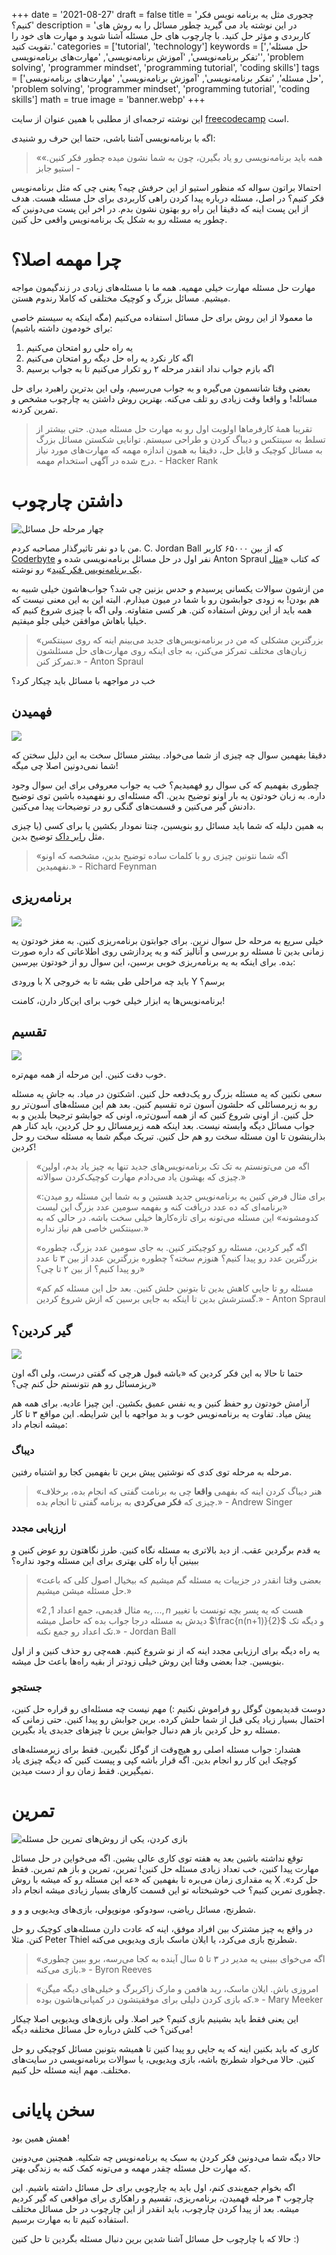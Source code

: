 +++
date = '2021-08-27'
draft = false
title = 'چجوری مثل یه برنامه نویس فکر کنیم؟'
description = 'در این نوشته یاد می گیرید چطور مسائل را به روش های کاربردی و مؤثر حل کنید. با چارچوب های حل مسئله آشنا شوید و مهارت های خود را تقویت کنید.'
categories = ['tutorial', 'technology']
keywords = ['حل مسئله', 'تفکر برنامه‌نویسی', 'آموزش برنامه‌نویسی', 'مهارت‌های برنامه‌نویسی', 'problem solving', 'programmer mindset', 'programming tutorial', 'coding skills']
tags = ['حل مسئله', 'تفکر برنامه‌نویسی', 'آموزش برنامه‌نویسی', 'مهارت‌های برنامه‌نویسی', 'problem solving', 'programmer mindset', 'programming tutorial', 'coding skills']
math = true
image = 'banner.webp'
+++

این نوشته ترجمه‌ای از مطلبی با همین عنوان از سایت [freecodecamp](https://www.freecodecamp.org/news/how-to-think-like-a-programmer-lessons-in-problem-solving-d1d8bf1de7d2/) است.

اگه با برنامه‌نویسی آشنا باشی، حتما این حرف رو شنیدی:

> «همه باید برنامه‌نویسی رو یاد بگیرن، چون به شما نشون میده چطور فکر کنین.» - استیو جابز

احتمالا براتون سواله که منظور استیو از این حرفش چیه؟ یعنی چی که مثل برنامه‌نویس فکر کنیم؟ در اصل، مسئله درباره پیدا کردن راهی کاربردی برای حل مسئله هست. هدف از این پست اینه که دقیقا این راه رو بهتون نشون بدم. در اخر این پست می‌دونین که چطور یه مسئله رو به شکل یک برنامه‌نویس واقعی حل کنین.

# چرا مهمه اصلا؟

مهارت حل مسئله مهارت خیلی مهمیه. همه ما با مسئله‌های زیادی در زندگیمون مواجه میشیم. مسائل بزرگ و کوچیک مختلفی که کاملا رندوم هستن.

ما معمولا از این روش برای حل مسائل استفاده می‌کنیم (مگه اینکه یه سیستم خاصی برای خودمون داشته باشیم):

1. یه راه حلی رو امتحان می‌کنیم
2. اگه کار نکرد یه راه حل دیگه رو امتحان می‌کنیم
3. اگه بازم جواب نداد انقدر مرحله ۲ رو تکرار می‌کنیم تا به جواب برسیم

بعضی وقتا شانسمون می‌گیره و به جواب می‌رسیم، ولی این بدترین راهبرد برای حل مسائله! و واقعا وقت زیادی رو تلف می‌کنه. بهترین روش داشتن یه چارچوب مشخص و تمرین کردنه.

> تقریبا همهٔ کارفرماها اولویت اول رو به مهارت حل مسئله میدن. حتی بیشتر از تسلط به سینتکس و دیباگ کردن و طراحی سیستم. توانایی شکستن مسائل بزرگ به مسائل کوچیک و قابل حل، دقیقا به همون اندازه مهمه که مهارت‌های مورد نیاز درج شده در آگهی استخدام مهمه. - Hacker Rank

# داشتن چارچوب

![چهار مرحله حل مسائل](four-level-of-thinking.webp)

من با دو نفر تاثیرگذار مصاحبه کردم. C. Jordan Ball که از بین ۶۵۰۰۰ کاربر [Coderbyte](https://coderbyte.com/) نفر اول در حل مسائل برنامه‌نویسی شده و Anton Spraul که کتاب «[مثل یک برنامه‌نویس فکر کنید](https://www.amazon.com/dp/1593274246/?tag=richardreeze-20)» رو نوشته.

من ازشون سوالات یکسانی پرسیدم و حدس بزنین چی شد؟ جواب‌هاشون خیلی شبیه به هم بودن! به زودی جوابشون رو با شما در میون میذارم. البته این به این معنی نیست که همه باید از این روش استفاده کنن. هر کسی متفاوته. ولی اگه با چیزی شروع کنیم که خیلیا باهاش موافقن خیلی جلو میفتیم.

> «بزرگترین مشکلی که من در برنامه‌نویس‌های جدید می‌بینم اینه که روی سینتکس زبان‌های مختلف تمرکز می‌کنن، به جای اینکه روی مهارت‌های حل مسئلشون تمرکز کنن.» - Anton Spraul

خب در مواجهه با مسائل باید چیکار کرد؟

## فهمیدن

![](understand.webp)

دقیقا بفهمین سوال چه چیزی از شما می‌خواد. بیشتر مسائل سخت به این دلیل سختن که شما نمی‌دونین اصلا چی میگه!

چطوری بفهمیم که کی سوال رو فهمیدیم؟ خب یه جواب معروفی برای این سوال وجود داره. به زبان خودتون یه بار اونو توضیح بدین. اگه مسئله‌ای رو نفهمیده باشین توی توضیح دادنش گیر می‌کنین و قسمت‌های گنگی رو در توضیحات پیدا می‌کنین.

به همین دلیله که شما باید مسائل رو بنویسین، چنتا نمودار بکشین یا برای کسی (یا چیزی مثل [رابر داک](https://en.wikipedia.org/wiki/Rubber_duck_debugging) توضیح بدین.

> «اگه شما نتونین چیزی رو با کلمات ساده توضیح بدین، مشخصه که اونو نفهمیدین.» - Richard Feynman

## برنامه‌ریزی

![](plan.webp)

خیلی سریع به مرحله حل سوال نرین. برای جوابتون برنامه‌ریزی کنین. به مغز خودتون یه زمانی بدین تا مسئله رو بررسی و آنالیز کنه و یه پردازشی روی اطلاعاتی که داره صورت بده. برای اینکه به یه برنامه‌ریزی خوبی برسین، این سوال رو از خودتون بپرسین:

با ورودی X باید چه مراحلی طی بشه تا به خروجی Y برسم؟

برنامه‌نویس‌ها یه ابزار خیلی خوب برای این‌کار دارن، کامنت!

## تقسیم

![](divide.webp)

خوب دقت کنین. این مرحله از همه مهم‌تره.

سعی نکنین که یه مسئله بزرگ رو یک‌دفعه حل کنین. اشکتون در میاد. به جاش یه مسئله رو به زیرمسائلی که حلشون آسون تره تقسیم کنین. بعد هم این مسئله‌های آسون‌تر رو حل کنین. از اونی شروع کنین که از همه آسون‌تره، اونی که جوابشو ترجیحا بلدین و به جواب مسائل دیگه وابسته نیست. بعد اینکه همه زیرمسائل رو حل کردین، باید کنار هم بذارینشون تا اون مسئله سخت رو هم حل کنین. تبریک میگم شما یه مسئله سخت رو حل کردین!

> «اگه من می‌تونستم به تک تک برنامه‌نویس‌های جدید تنها یه چیز یاد بدم، اولین چیزی که بهشون یاد می‌دادم مهارت کوچیک‌کردن سوالاته.»
>
> «برای مثال فرض کنین یه برنامه‌نویس جدید هستین و به شما این مسئله رو میدن: «برنامه‌ای که ده عدد دریافت کنه و بفهمه سومین عدد بزرگ این لیست کدومشونه» این مسئله می‌تونه برای تازه‌کارها خیلی سخت باشه. در حالی که به سینتکس خاصی هم نیاز نداره.»
>
> «اگه گیر کردین، مسئله رو کوچیکتر کنین. به جای سومین عدد بزرگ، چطوره بزرگترین عدد رو پیدا کنیم؟ هنوزم سخته؟ چطوره بزرگترین عدد از بین ۳ تا عدد رو پیدا کنیم؟ از بین ۲ تا چی؟»
>
> «مسئله رو تا جایی کاهش بدین تا بتونین حلش کنین. بعد حل این مسئله کم کم گسترشش بدین تا اینکه به جایی برسین که ازش شروع کردین.» - Anton Spraul

## گیر کردین؟

![](stuck.webp)

حتما تا حالا به این فکر کردین که «باشه قبول هرچی که گفتی درست، ولی اگه اون ریزمسائل رو هم نتونستم حل کنم چی؟»

آرامش خودتون رو حفظ کنین و یه نفس عمیق بکشین. این چیزا عادیه. برای همه هم پیش میاد. تفاوت یه برنامه‌نویس خوب و بد مواجهه با این شرایطه. این مواقع ۳ تا کار میشه انجام داد:

### دیباگ

مرحله به مرحله توی کدی که نوشتین پیش برین تا بفهمین کجا رو اشتباه رفتین.

> «هنر دیباگ کردن اینه که بفهمی **واقعا** چی به برنامت گفتی که انجام بده، برخلاف چیزی که **فکر می‌کردی** به برنامه گفتی تا انجام بده.» - Andrew Singer

### ارزیابی مجدد

یه قدم برگردین عقب. از دید بالاتری به مسئله نگاه کنین. طرز نگاهتون رو عوض کنین و ببینین آیا راه کلی بهتری برای این مسئله وجود نداره؟

> «بعضی وقتا انقدر در جزییات یه مسئله گم میشیم که بیخیال اصول کلی که باعث حل مسئله میشن میشیم.»
>
> «یه مثال قدیمی، جمع اعداد $1, 2, ..., n$ هست که یه پسر بچه تونست با تغییر دیدش به مسئله درجا جواب بده که حاصل میشه $\frac{n(n+1)}{2}$ و دیگه تک تک اعداد رو جمع نکنه.» - Jordan Ball

یه راه دیگه برای ارزیابی مجدد اینه که از نو شروع کنیم. همه‌چی رو حذف کنین و از اول بنویسین. جدا بعضی وقتا این روش خیلی زودتر از بقیه راه‌ها باعث حل میشه.

### جستجو

دوست قدیدیمون گوگل رو فراموش نکنیم :) مهم نیست چه مسئله‌ای رو قراره حل کنین، احتمال بسیار زیاد یکی قبل از شما حلش کرده. برین جوابش رو پیدا کنین. حتی زمانی که مسئله رو حل کردین باز هم دنبال جوابش برین تا چیزهای جدیدی یاد بگیرین.

هشدار: جواب مسئله اصلی رو هیچ‌وقت از گوگل نگیرین. فقط برای زیرمسئله‌های کوچیک این کار رو انجام بدین. اگه قرار باشه کپی و پیست کنین که دیگه چیزی یاد نمیگیرین. فقط زمان رو از دست میدین.

# تمرین

![بازی کردن، یکی از روش‌های تمرین حل مسئله](gaming.webp)

توقع نداشته باشین بعد یه هفته توی کاری عالی بشین. اگه می‌خواین در حل مسائل مهارت پیدا کنین، خب تعداد زیادی مسئله حل کنین! تمرین، تمرین و باز هم تمرین. فقط یه مقداری زمان می‌بره تا بفهمین که «عه این مسئله رو که میشه با روش X حل کرد». چطوری تمرین کنیم؟ خب خوشبختانه تو این قسمت کارهای بسیار زیادی میشه انجام داد.

شطرنج، مسائل ریاضی، سودوکو، مونوپولی، بازی‌های ویدیویی و و و.

در واقع یه چیز مشترک بین افراد موفق، اینه که عادت دارن مسئله‌های کوچیک رو حل کنن. مثلا Peter Thiel شطرنج بازی می‌کرد، یا ایلان ماسک بازی ویدیویی می‌کنه.

> «اگه می‌خوای ببینی یه مدیر در ۳ تا ۵ سال آینده به کجا می‌رسه، برو ببین چطوری بازی می‌کنه.» - Byron Reeves

> «امروزی باش. ایلان ماسک، رید هافمن و مارک زاکربرگ و خیلی‌های دیگه میگن که بازی کردن دلیلی برای موفقیتشون در کمپانی‌هاشون بوده.» - Mary Meeker

این یعنی فقط باید بشینیم بازی کنیم؟ خیر اصلا. ولی بازی‌های ویدیویی اصلا چیکار می‌کنن؟ خب کلش درباره حل مسائل مختلفه دیگه!

کاری که باید بکنین اینه که یه جایی رو پیدا کنین تا همیشه بتونین مسائل کوچیکی رو حل کنین. حالا می‌خواد شطرنج باشه، بازی ویدیویی، یا سوالات برنامه‌نویسی در سایت‌های مختلف. مهم اینه مسئله حل کنیم.

# سخن پایانی

همش همین بود!

حالا دیگه شما می‌دونین فکر کردن به سبک یه برنامه‌نویس چه شکلیه. همچنین می‌دونین که مهارت حل مسئله چقدر مهمه و می‌تونه کمک کنه به زندگی بهتر.

اگه بخوام جمع‌بندی کنم، اول باید یه چارچوبی برای حل مسائل داشته باشیم. این چارچوب ۴ مرحله فهمیدن، برنامه‌ریزی، تقسیم و راهکاری برای مواقعی که گیر کردیم میشه. بعد از پیدا کردن چارچوب، باید انقدر از این چارچوب در حل مسائل مختلف استفاده کنیم تا به مهارت برسیم.

حالا که با چارچوب حل مسائل آشنا شدین برین دنبال مسئله بگردین تا حل کنین :)